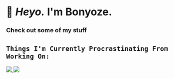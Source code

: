 # 🌺 *Heyo.* I'm Bonyoze.

### Check out some of my stuff

## `Things I'm Currently Procrastinating From Working On:`

<a href="https://github.com/bonyoze/bonyoze.github.io" >
     <img src="https://github-readme-stats.vercel.app/api/pin/?username=bonyoze&repo=bonyoze.github.io&title_color=ffffff&text_color=c9cacc&icon_color=ff0065&bg_color=000000&hide_border=true" />
</a>
<a href="https://github.com/bonyoze/beans-server-utls">
     <img src="https://github-readme-stats.vercel.app/api/pin/?username=bonyoze&repo=beans-server-utils&title_color=ffffff&text_color=c9cacc&icon_color=ff0065&bg_color=000000&hide_border=true" />
</a>
